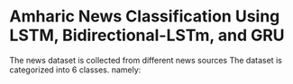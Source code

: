 # Amharic News Classification Using LSTM, Bidirectional-LSTm, and GRU
The news dataset is collected from different news sources
The dataset is categorized into 6 classes. namely:
    
